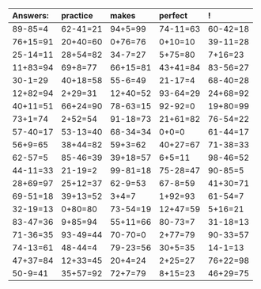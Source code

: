 | Answers: | practice | makes | perfect | ! |
| :--- | :--- | :--- | :--- | :--- |
| 89-85=4 | 62-41=21 | 94+5=99 | 74-11=63 | 60-42=18 | 
| 76+15=91 | 20+40=60 | 0+76=76 | 0+10=10 | 39-11=28 | 
| 25-14=11 | 28+54=82 | 34-7=27 | 5+75=80 | 7+16=23 | 
| 11+83=94 | 69+8=77 | 66+15=81 | 43+41=84 | 83-56=27 | 
| 30-1=29 | 40+18=58 | 55-6=49 | 21-17=4 | 68-40=28 | 
| 12+82=94 | 2+29=31 | 12+40=52 | 93-64=29 | 24+68=92 | 
| 40+11=51 | 66+24=90 | 78-63=15 | 92-92=0 | 19+80=99 | 
| 73+1=74 | 2+52=54 | 91-18=73 | 21+61=82 | 76-54=22 | 
| 57-40=17 | 53-13=40 | 68-34=34 | 0+0=0 | 61-44=17 | 
| 56+9=65 | 38+44=82 | 59+3=62 | 40+27=67 | 71-38=33 | 
| 62-57=5 | 85-46=39 | 39+18=57 | 6+5=11 | 98-46=52 | 
| 44-11=33 | 21-19=2 | 99-81=18 | 75-28=47 | 90-85=5 | 
| 28+69=97 | 25+12=37 | 62-9=53 | 67-8=59 | 41+30=71 | 
| 69-51=18 | 39+13=52 | 3+4=7 | 1+92=93 | 61-54=7 | 
| 32-19=13 | 0+80=80 | 73-54=19 | 12+47=59 | 5+16=21 | 
| 83-47=36 | 9+85=94 | 55+11=66 | 80-73=7 | 31-18=13 | 
| 71-36=35 | 93-49=44 | 70-70=0 | 2+77=79 | 90-33=57 | 
| 74-13=61 | 48-44=4 | 79-23=56 | 30+5=35 | 14-1=13 | 
| 47+37=84 | 12+33=45 | 20+4=24 | 2+25=27 | 76+22=98 | 
| 50-9=41 | 35+57=92 | 72+7=79 | 8+15=23 | 46+29=75 | 

